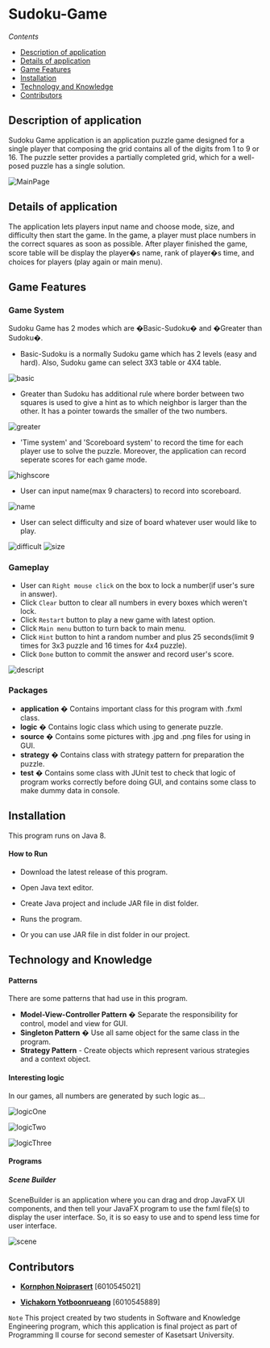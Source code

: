 # Sudoku-Game

*Contents*
- [Description of application](#description-of-application)
- [Details of application](#details-of-application)
- [Game Features](#game-features)
- [Installation](#installation)
- [Technology and Knowledge](#technology-and-knowledge)
- [Contributors](#contributors)

## Description of application

Sudoku Game application is an application puzzle game designed for a single player that composing the grid contains all of the digits from 1 to 9 or 16. The puzzle setter provides a partially completed grid, which for a well-posed puzzle has a single solution.


![MainPage](readme_pics/MainPage.png)

## Details of application

The application lets players input name and choose mode, size, and difficulty then start the game. In the game, a player must place numbers in the correct squares as soon as possible. After player finished the game, score table will be display the player�s name, rank of player�s time, and choices for players (play again or main menu).

## Game Features

### Game System
Sudoku Game has 2 modes which are �Basic-Sudoku� and �Greater than Sudoku�.

- Basic-Sudoku is a normally Sudoku game which has 2 levels (easy and hard). Also, Sudoku game can select 3X3 table or 4X4 table.

![basic](readme_pics/AboutBasicSudoku.png)


- Greater than Sudoku has additional rule where border between two squares is used to give a hint as to which neighbor is larger than the other. It has a pointer towards the smaller of the two numbers.

![greater](readme_pics/AboutGreaterThan.png)


- 'Time system' and 'Scoreboard system' to record the time for each player use to solve the puzzle. Moreover, the application can record seperate scores for each game mode.  

![highscore](readme_pics/HighScore.png)


- User can input name(max 9 characters) to record into scoreboard.

![name](readme_pics/Name.png)


- User can select difficulty and size of board whatever user would like to play.

![difficult](readme_pics/Difficult.png) ![size](readme_pics/Size.png)


### Gameplay 
- User can `Right mouse click` on the box to lock a number(if user's sure in answer).
- Click `Clear` button to clear all numbers in every boxes which weren't lock.
- Click `Restart` button to play a new game with latest option.
- Click `Main menu` button to turn back to main menu.
- Click `Hint` button to hint a random number and plus 25 seconds(limit 9 times for 3x3 puzzle and 16 times for 4x4 puzzle).
- Click `Done` button to commit the answer and record user's score.

![descript](readme_pics/Descript.png)


### Packages
- **application** � Contains important class for this program with .fxml class.
- **logic** � Contains logic class which using to generate puzzle.
- **source** � Contains some pictures with .jpg and .png files for using in GUI.
- **strategy** � Contains class with strategy pattern for preparation the puzzle.
- **test** � Contains some class with JUnit test to check that logic of program works correctly before doing GUI, and contains some class to make dummy data in console.

## Installation
This program runs on Java 8.

#### How to Run
- Download the latest release of this program.
- Open Java text editor.
- Create Java project and include JAR file in dist folder.
- Runs the program.

- Or you can use JAR file in dist folder in our project.

## Technology and Knowledge
#### Patterns
There are some patterns that had use in this program.

- **Model-View-Controller Pattern** � Separate the responsibility for control, model and view for GUI.
- **Singleton Pattern** � Use all same object for the same class in the program.
- **Strategy Pattern** - Create objects which represent various strategies and a context object.

#### Interesting logic

In our games, all numbers are generated by such logic as...

![logicOne](readme_pics/logicOne.png)


![logicTwo](readme_pics/logicTwo.png)


![logicThree](readme_pics/logicThree.png)



#### Programs
##### Scene Builder
SceneBuilder is an application where you can drag and drop JavaFX UI components, and then tell your JavaFX program to use the fxml file(s) to display the user interface. So, it is so easy to use and to spend less time for user interface. 

![scene](readme_pics/Scene.png)


## Contributors
- [**Kornphon Noiprasert**](https://github.com/Driveiei) [6010545021]

- [**Vichakorn Yotboonrueang**](https://github.com/Newaz2542) [6010545889]

`Note` This project created by two students in Software and Knowledge Engineering program, which this application is final project as part of Programming II course for second semester of Kasetsart University.

